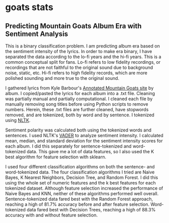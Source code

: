 # goats stats
## Predicting Mountain Goats Album Era with Sentiment Analysis
This is a binary classification problem. I am predicting album era based on the sentiment intensity of the lyrics. In order to make era binary, I have separated the data according to the lo-fi years and the hi-fi years. This is a common conceptual split for fans. Lo-fi refers to low fidelity recordings, or recordings that are not faithful to the original sound due to background noise, static, etc. Hi-fi refers to high fidelity records, which are more polished sounding and more true to the original sound. 

I gathered lyrics from Kyle Barbour's [Annotated Mountain Goats site](https://annotatedtmg.org/) by album. I copied/pasted the lyrics for each album into a .txt file. Cleaning was partially manual and partially computational. I cleaned each file by manually removing song titles before using Python scripts to remove numbers. Herein, these .txt files are further cleaned, have stopwords removed, and are tokenized, both by word and by sentence. I tokenized using [NLTK](https://www.nltk.org/index.html).

Sentiment polarity was calculated both using the tokenized words and sentences. I used NLTK's [VADER](https://www.nltk.org/_modules/nltk/sentiment/vader.html) to analyze sentiment intensity. I calculated mean, median, and standard deviation for the sentiment intensity scores for each album. I did this separately for sentence-tokenized and word-tokenized data. This gave me a lot of data features, so I also used the K best algorithm for feature selection with sklearn.

I used four different classification algorithms on both the sentence- and word-tokenized data. The four classification algorithms I tried are Naive Bayes, K Nearest Neighbors, Decision Tree, and Random Forest. I did this using the whole set of numeric features and the k best features for each tokenized dataset. Although feature selection increased the performance of Naive Bayes and KNN, neither of these algorithms performed well overall. Sentence-tokenized data fared best with the Random Forest approach, reaching a high of 81.7% accuracy before and after feature selection. Word-tokenized data fared best with Decision Trees, reaching a high of 88.3% accuracy with and without feature selection.

